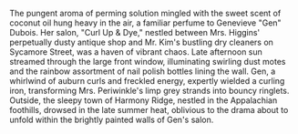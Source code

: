 The pungent aroma of perming solution mingled with the sweet scent of coconut oil hung heavy in the air, a familiar perfume to Genevieve "Gen" Dubois.  Her salon, "Curl Up & Dye," nestled between Mrs. Higgins' perpetually dusty antique shop and Mr. Kim's bustling dry cleaners on Sycamore Street, was a haven of vibrant chaos.  Late afternoon sun streamed through the large front window, illuminating swirling dust motes and the rainbow assortment of nail polish bottles lining the wall.  Gen, a whirlwind of auburn curls and freckled energy, expertly wielded a curling iron, transforming Mrs. Periwinkle's limp grey strands into bouncy ringlets.  Outside, the sleepy town of Harmony Ridge, nestled in the Appalachian foothills, drowsed in the late summer heat, oblivious to the drama about to unfold within the brightly painted walls of Gen's salon.
